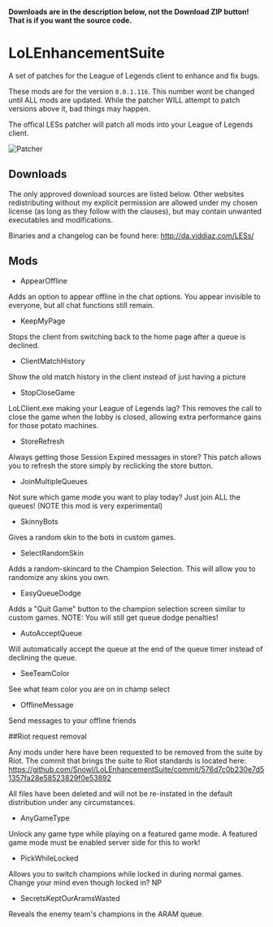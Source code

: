 **Downloads are in the description below, not the Download ZIP button! That is if you want the source code.**

LoLEnhancementSuite
==================

A set of patches for the League of Legends client to enhance and fix bugs.

These mods are for the version `0.0.1.116`. This number wont be changed until ALL mods are updated. While the patcher WILL attempt to patch versions above it, bad things may happen.

The offical LESs patcher will patch all mods into your League of Legends client.

![Patcher](http://puu.sh/8Qtz3.png)

## Downloads

The only approved download sources are listed below. Other websites redistributing without my explicit permission are allowed under my chosen license (as long as they follow with the clauses), but may contain unwanted executables and modifications.

Binaries and a changelog can be found here: http://da.viddiaz.com/LESs/

## Mods

* AppearOffline

Adds an option to appear offline in the chat options. You appear invisible to everyone, but all chat functions still remain.

* KeepMyPage

Stops the client from switching back to the home page after a queue is declined.

* ClientMatchHistory

Show the old match history in the client instead of just having a picture

* StopCloseGame

LoLClient.exe making your League of Legends lag? This removes the call to close the game when the lobby is closed, allowing extra performance gains for those potato machines.

* StoreRefresh

Always getting those Session Expired messages in store? This patch allows you to refresh the store simply by reclicking the store button.

* JoinMultipleQueues

Not sure which game mode you want to play today? Just join ALL the queues! (NOTE this mod is very experimental)

* SkinnyBots

Gives a random skin to the bots in custom games.

* SelectRandomSkin

Adds a random-skincard to the Champion Selection. This will allow you to randomize any skins you own.

* EasyQueueDodge

Adds a "Quit Game" button to the champion selection screen similar to custom games. NOTE: You will still get queue dodge penalties!

* AutoAcceptQueue

Will automatically accept the queue at the end of the queue timer instead of declining the queue.

* SeeTeamColor

See what team color you are on in champ select

* OfflineMessage

Send messages to your offline friends

##Riot request removal

Any mods under here have been requested to be removed from the suite by Riot. The commit that brings the suite to Riot standards is located here: https://github.com/Snowl/LoLEnhancementSuite/commit/576d7c0b230e7d51357fa28e58523829f0e53892

All files have been deleted and will not be re-instated in the default distribution under any circumstances.

* AnyGameType

Unlock any game type while playing on a featured game mode. A featured game mode must be enabled server side for this to work!

* PickWhileLocked

Allows you to switch champions while locked in during normal games. Change your mind even though locked in? NP

* SecretsKeptOurAramsWasted

Reveals the enemy team's champions in the ARAM queue.
